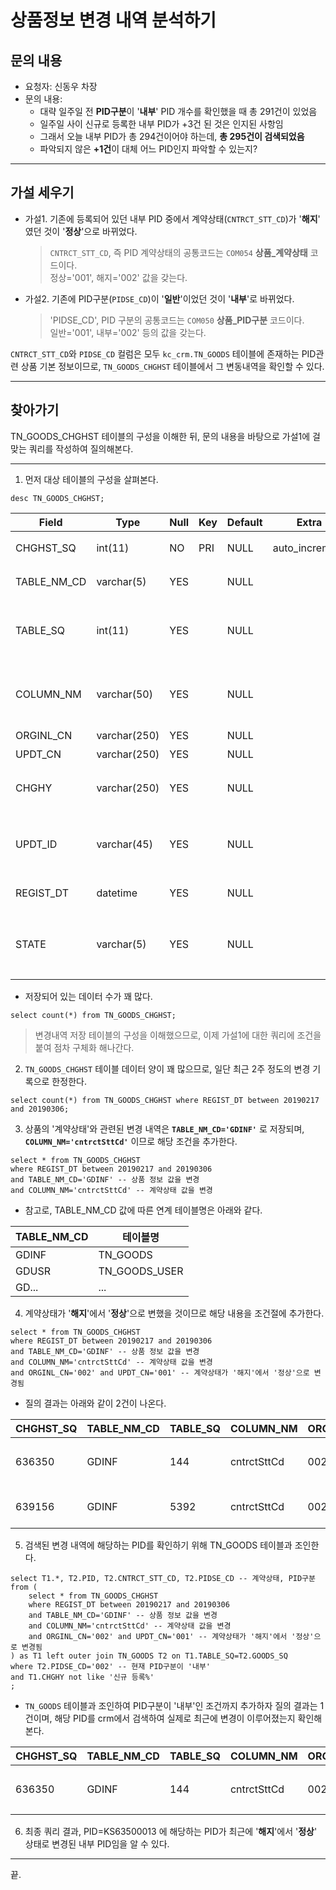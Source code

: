# 상품정보 변경 내역 분석하기

## 문의 내용

- 요청자: 신동우 차장
- 문의 내용:
    - 대략 일주일 전 **PID구분**이 '**내부**' PID 개수를 확인했을 때 총 291건이 있었음
    - 일주일 사이 신규로 등록한 내부 PID가 +3건 된 것은 인지된 사항임
    - 그래서 오늘 내부 PID가 총 294건이어야 하는데, **총 295건이 검색되었음**
    - 파악되지 않은 **+1건**이 대체 어느 PID인지 파악할 수 있는지?

---

## 가설 세우기
- 가설1. 기존에 등록되어 있던 내부 PID 중에서 계약상태(`CNTRCT_STT_CD`)가 '**해지**' 였던 것이 '**정상**'으로 바뀌었다.
    > `CNTRCT_STT_CD`, 즉 PID 계약상태의 공통코드는 `COM054` **상품_계약상태** 코드이다.  
    > 정상='001', 해지='002' 값을 갖는다.
- 가설2. 기존에 PID구분(`PIDSE_CD`)이 '**일반**'이었던 것이 '**내부**'로 바뀌었다.
    > 'PIDSE_CD', PID 구분의 공통코드는 `COM050` **상품_PID구분** 코드이다.  
    > 일반='001', 내부='002' 등의 값을 갖는다.

`CNTRCT_STT_CD`와 `PIDSE_CD` 컬럼은 모두 `kc_crm.TN_GOODS` 테이블에 존재하는 PID관련 상품 기본 정보이므로, `TN_GOODS_CHGHST` 테이블에서 그 변동내역을 확인할 수 있다.

---

## 찾아가기

TN_GOODS_CHGHST 테이블의 구성을 이해한 뒤, 문의 내용을 바탕으로 가설1에 걸맞는 쿼리를 작성하여 질의해본다.

---

1. 먼저 대상 테이블의 구성을 살펴본다.
```
desc TN_GOODS_CHGHST;
```

Field       | Type         | Null | Key | Default | Extra          | memo |
--- | --- | --- | --- | --- | --- | --- |
CHGHST_SQ   | int(11)      | NO   | PRI | NULL    | auto_increment | 테이블 내 고유SQ
TABLE_NM_CD | varchar(5)   | YES  |     | NULL    |                | 연계 테이블명 코드
TABLE_SQ    | int(11)      | YES  |     | NULL    |                | 변경된 데이터의 연계 테이블 내에서의 고유 SQ
COLUMN_NM   | varchar(50)  | YES  |     | NULL    |                | 변경된 데이터의 연계 테이블 내에서의 컬럼명
ORGINL_CN   | varchar(250) | YES  |     | NULL    |                | 변경 전 값
UPDT_CN     | varchar(250) | YES  |     | NULL    |                | 변경 후 값
CHGHY       | varchar(250) | YES  |     | NULL    |                | 변경사유 (변경자가 직접 입력)
UPDT_ID     | varchar(45)  | YES  |     | NULL    |                | 변경자ID (`TM_ADMIN`에 등록된 ID, 대체로 사번)
REGIST_DT   | datetime     | YES  |     | NULL    |                | 변경내역 등록일
STATE       | varchar(5)   | YES  |     | NULL    |                | 변경내역의 종류 `'I'=insert, 'U'=update` 등

- 저장되어 있는 데이터 수가 꽤 많다.
```
select count(*) from TN_GOODS_CHGHST;
```


> 변경내역 저장 테이블의 구성을 이해했으므로, 이제 가설1에 대한 쿼리에 조건을 붙여 점차 구체화 해나간다.

2. `TN_GOODS_CHGHST` 테이블 데이터 양이 꽤 많으므로, 일단 최근 2주 정도의 변경 기록으로 한정한다.
```
select count(*) from TN_GOODS_CHGHST where REGIST_DT between 20190217 and 20190306;
```

3. 상품의 '계약상태'와 관련된 변경 내역은 **`TABLE_NM_CD='GDINF'`** 로 저장되며, **`COLUMN_NM='cntrctSttCd'`** 이므로 해당 조건을 추가한다.
```
select * from TN_GOODS_CHGHST
where REGIST_DT between 20190217 and 20190306
and TABLE_NM_CD='GDINF' -- 상품 정보 값을 변경
and COLUMN_NM='cntrctSttCd' -- 계약상태 값을 변경
```

- 참고로, TABLE_NM_CD 값에 따른 연계 테이블명은 아래와 같다.

TABLE_NM_CD | 테이블명
--- | ---
GDINF  | TN_GOODS
GDUSR  | TN_GOODS_USER
GD...  | ...


4. 계약상태가 '**해지**'에서 '**정상**'으로 변했을 것이므로 해당 내용을 조건절에 추가한다.
```
select * from TN_GOODS_CHGHST 
where REGIST_DT between 20190217 and 20190306
and TABLE_NM_CD='GDINF' -- 상품 정보 값을 변경
and COLUMN_NM='cntrctSttCd' -- 계약상태 값을 변경
and ORGINL_CN='002' and UPDT_CN='001' -- 계약상태가 '해지'에서 '정상'으로 변경됨
```

- 질의 결과는 아래와 같이 2건이 나온다.

CHGHST_SQ | TABLE_NM_CD | TABLE_SQ | COLUMN_NM   | ORGINL_CN | UPDT_CN | CHGHY                         | UPDT_ID | REGIST_DT           | STATE |
--- | --- | --- | --- | --- | --- | --- | --- | --- | --- |
   636350 | GDINF       |      144 | cntrctSttCd | 002       | 001     | 본인 요청으로 재사용          | 20930   | 2019-02-22 09:27:30 | U     |
   639156 | GDINF       |     5392 | cntrctSttCd | 002       | 001     | 수정                          | 21001   | 2019-03-04 10:38:09 | U     |


5. 검색된 변경 내역에 해당하는 PID를 확인하기 위해 TN_GOODS 테이블과 조인한다.
```
select T1.*, T2.PID, T2.CNTRCT_STT_CD, T2.PIDSE_CD -- 계약상태, PID구분
from (
    select * from TN_GOODS_CHGHST 
    where REGIST_DT between 20190217 and 20190306
    and TABLE_NM_CD='GDINF' -- 상품 정보 값을 변경
    and COLUMN_NM='cntrctSttCd' -- 계약상태 값을 변경
    and ORGINL_CN='002' and UPDT_CN='001' -- 계약상태가 '해지'에서 '정상'으로 변경됨
) as T1 left outer join TN_GOODS T2 on T1.TABLE_SQ=T2.GOODS_SQ
where T2.PIDSE_CD='002' -- 현재 PID구분이 '내부'
and T1.CHGHY not like '신규 등록%'
;
```

- `TN_GOODS` 테이블과 조인하여 PID구분이 '내부'인 조건까지 추가하자 질의 결과는 1건이며, 해당 PID를 crm에서 검색하여 실제로 최근에 변경이 이루어졌는지 확인해 본다.

CHGHST_SQ | TABLE_NM_CD | TABLE_SQ | COLUMN_NM   | ORGINL_CN | UPDT_CN | CHGHY                         | UPDT_ID | REGIST_DT           | STATE | PID        | CNTRCT_STT_CD | PIDSE_CD |
--- | --- | --- | --- | --- | --- | --- | --- | --- | --- | --- | --- | --- |
   636350 | GDINF       |      144 | cntrctSttCd | 002       | 001     | 본인 요청으로 재사용          | 20930   | 2019-02-22 09:27:30 | U     | KS63500013 | 001           | 002      |

6. 최종 쿼리 결과, PID=KS63500013 에 해당하는 PID가 최근에 '**해지**'에서 '**정상**' 상태로 변경된 내부 PID임을 알 수 있다.

---

끝.

